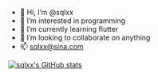 - 👋 Hi, I’m @sqlxx
- 👀 I’m interested in programming
- 🌱 I’m currently learning flutter
- 💞️ I’m looking to collaborate on anything
- 📫 sqlxx@sina.com

<!---
sqlxx/sqlxx is a ✨ special ✨ repository because its `README.md` (this file) appears on your GitHub profile.
You can click the Preview link to take a look at your changes.
--->

[![sqlxx's GitHub stats](https://github-readme-stats.vercel.app/api?username=sqlxx)](https://www.cnsunqin.com)
